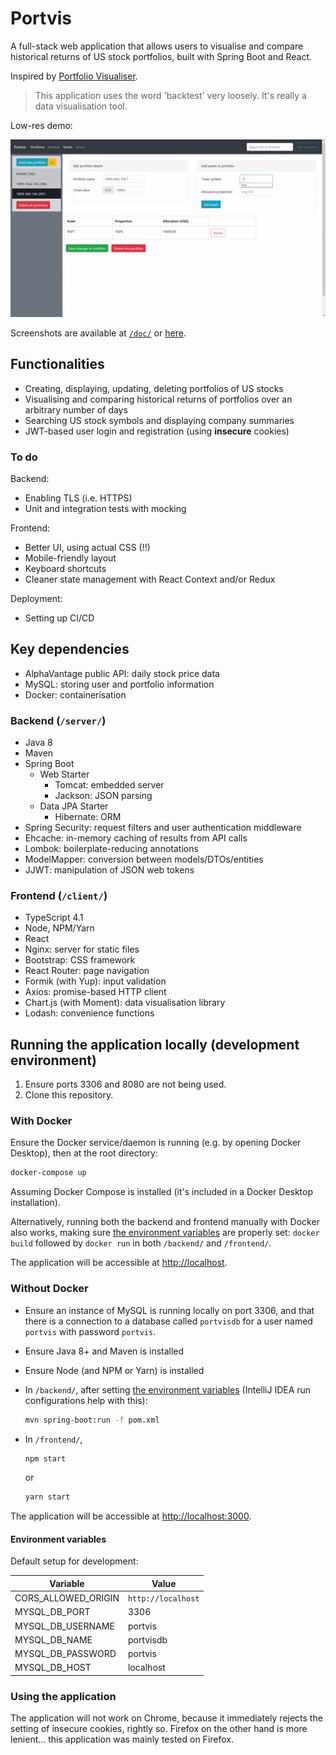 # Portvis

A full-stack web application that allows users to visualise and compare
historical returns of US stock portfolios, built with Spring Boot and React.

Inspired by [Portfolio Visualiser](https://www.portfoliovisualizer.com/).

> This application uses the word 'backtest' very loosely. It's really a data
> visualisation tool.

Low-res demo:

![Demo GIF of the application](doc/demo.gif)

Screenshots are available at
[`/doc/`](https://github.com/jonjau/portvis/tree/master/doc) or
[here](https://jonjau.github.io/projects/portvis/).

## Functionalities

- Creating, displaying, updating, deleting portfolios of US stocks
- Visualising and comparing historical returns of portfolios over an arbitrary
  number of days
- Searching US stock symbols and displaying company summaries
- JWT-based user login and registration (using **insecure** cookies)

### To do

Backend:

- Enabling TLS (i.e. HTTPS)
- Unit and integration tests with mocking

Frontend:

- Better UI, using actual CSS (!!)
- Mobile-friendly layout
- Keyboard shortcuts
- Cleaner state management with React Context and/or Redux

Deployment:

- Setting up CI/CD

## Key dependencies

- AlphaVantage public API: daily stock price data
- MySQL: storing user and portfolio information
- Docker: containerisation

### Backend (`/server/`)

- Java 8
- Maven
- Spring Boot
  - Web Starter
    - Tomcat: embedded server
    - Jackson: JSON parsing
  - Data JPA Starter
    - Hibernate: ORM
- Spring Security: request filters and user authentication middleware
- Ehcache: in-memory caching of results from API calls
- Lombok: boilerplate-reducing annotations
- ModelMapper: conversion between models/DTOs/entities
- JJWT: manipulation of JSON web tokens

### Frontend (`/client/`)

- TypeScript 4.1
- Node, NPM/Yarn
- React
- Nginx: server for static files
- Bootstrap: CSS framework
- React Router: page navigation
- Formik (with Yup): input validation
- Axios: promise-based HTTP client
- Chart.js (with Moment): data visualisation library
- Lodash: convenience functions

## Running the application locally (development environment)

1. Ensure ports 3306 and 8080 are not being used.
2. Clone this repository.

### With Docker

Ensure the Docker service/daemon is running (e.g. by opening Docker Desktop),
then at the root directory:

```bash
docker-compose up
```

Assuming Docker Compose is installed (it's included in a Docker Desktop
installation).

Alternatively, running both the backend and frontend manually with Docker
also works, making sure [the environment variables](#environment-variables)
are properly set: `docker build` followed by `docker run` in both `/backend/`
and `/frontend/`.

The application will be accessible at <http://localhost>.

### Without Docker

- Ensure an instance of MySQL is running locally on port 3306, and that there
  is a connection to a database called `portvisdb` for a user named `portvis`
  with password `portvis`.
- Ensure Java 8+ and Maven is installed
- Ensure Node (and NPM or Yarn) is installed
- In `/backend/`, after setting
  [the environment variables](#environment-variables)
  (IntelliJ IDEA run configurations help with this):

  ```bash
  mvn spring-boot:run -f pom.xml
  ```

- In `/frontend/`,

  ```bash
  npm start
  ```

  or

  ```bash
  yarn start
  ```

The application will be accessible at <http://localhost:3000>.

#### Environment variables

Default setup for development:

| Variable            | Value              |
| ------------------- | ------------------ |
| CORS_ALLOWED_ORIGIN | `http://localhost` |
| MYSQL_DB_PORT       | 3306               |
| MYSQL_DB_USERNAME   | portvis            |
| MYSQL_DB_NAME       | portvisdb          |
| MYSQL_DB_PASSWORD   | portvis            |
| MYSQL_DB_HOST       | localhost          |

### Using the application

The application will not work on Chrome, because it immediately rejects the
setting of insecure cookies, rightly so. Firefox on the other hand is more
lenient... this application was mainly tested on Firefox.
